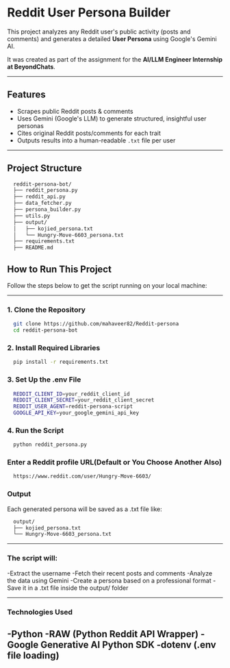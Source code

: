 # Reddit User Persona Builder 

This project analyzes any Reddit user's public activity (posts and comments) and generates a detailed **User Persona** using Google's Gemini AI.

It was created as part of the assignment for the **AI/LLM Engineer Internship at BeyondChats**.

---

##  Features

- Scrapes public Reddit posts & comments
- Uses Gemini (Google's LLM) to generate structured, insightful user personas
- Cites original Reddit posts/comments for each trait
- Outputs results into a human-readable `.txt` file per user

---

## Project Structure

  ```bash
    reddit-persona-bot/
    ├── reddit_persona.py 
    ├── reddit_api.py
    ├── data_fetcher.py 
    ├── persona_builder.py 
    ├── utils.py 
    ├── output/
    │   ├── kojied_persona.txt 
    │   └── Hungry-Move-6603_persona.txt 
    ├── requirements.txt 
    ├── README.md 
  ```

## How to Run This Project

Follow the steps below to get the script running on your local machine:

---

### 1. Clone the Repository

```bash
  git clone https://github.com/mahaveer82/Reddit-persona
  cd reddit-persona-bot
```

### 2. Install Required Libraries

```bash
  pip install -r requirements.txt
```

### 3. Set Up the .env File

```bash
  REDDIT_CLIENT_ID=your_reddit_client_id
  REDDIT_CLIENT_SECRET=your_reddit_client_secret
  REDDIT_USER_AGENT=reddit-persona-script
  GOOGLE_API_KEY=your_google_gemini_api_key
```

### 4. Run the Script

```bash
  python reddit_persona.py
```

### Enter a Reddit profile URL(Default or You Choose Another Also)

```bash
  https://www.reddit.com/user/Hungry-Move-6603/
```

### Output
Each generated persona will be saved as a .txt file like:

```bash
  output/
  ├── kojied_persona.txt
  └── Hungry-Move-6603_persona.txt
```
---

### The script will:
-Extract the username
-Fetch their recent posts and comments
-Analyze the data using Gemini
-Create a persona based on a professional format
-Save it in a .txt file inside the output/ folder

---
### Technologies Used
-Python
-RAW (Python Reddit API Wrapper)
-Google Generative AI Python SDK
-dotenv (.env file loading)
---

